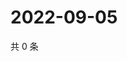 # 2022-09-05

共 0 条

<!-- BEGIN WEIBO -->
<!-- 最后更新时间 Mon Sep 05 2022 01:18:04 GMT+0800 (China Standard Time) -->

<!-- END WEIBO -->
